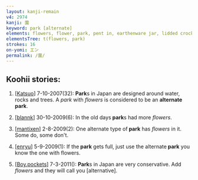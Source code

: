 ```yaml
---
layout: kanji-remain
v4: 2974
kanji: 薗
keyword: park [alternate]
elements: flowers, flower, park, pent in, earthenware jar, lidded crock, soil, dirt, ground, mouth, scarf
elementsTree: t(flowers, park)
strokes: 16
on-yomi: エン
permalink: /薗/
---
```


## Koohii stories: 

1) [<a href="http://kanji.koohii.com/profile/Katsuo">Katsuo</a>] 7-10-2007(32): <strong>Park</strong>s in Japan are designed around water, rocks and trees. A <em>park</em> with <em>flowers</em> is considered to be an <strong>alternate<strong> park</strong></strong>.

2) [<a href="http://kanji.koohii.com/profile/blannk">blannk</a>] 30-10-2009(6): In the old days<strong> park</strong>s had more <em>flowers</em>.

3) [<a href="http://kanji.koohii.com/profile/mantixen">mantixen</a>] 2-8-2009(2): One alternate type of<strong> park</strong> has <em>flowers</em> in it. Some do, some don&#039;t.

4) [<a href="http://kanji.koohii.com/profile/enryu">enryu</a>] 5-9-2009(1): If the<strong> park</strong> gets full, just use the alternate<strong> park</strong> you know the one with flowers.

5) [<a href="http://kanji.koohii.com/profile/Boy.pockets">Boy.pockets</a>] 7-3-2011(): <strong>Park</strong>s in Japan are very conservative. Add <em>flowers</em> and they will call you [alternative].

